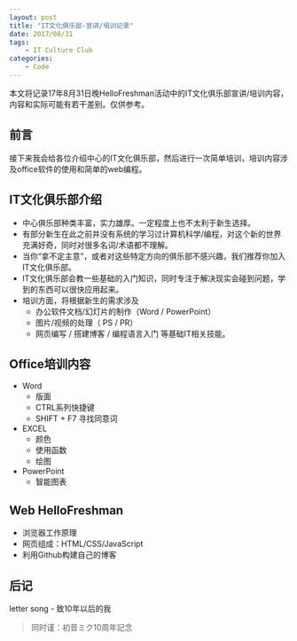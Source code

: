 ```yaml
---
layout: post
title: "IT文化俱乐部-宣讲/培训记录"
date: 2017/08/31
tags:
    - IT Culture Club
categories:
    - Code
---
```


本文将记录17年8月31日晚HelloFreshman活动中的IT文化俱乐部宣讲/培训内容，内容和实际可能有若干差别。仅供参考。

## 前言

接下来我会给各位介绍中心的IT文化俱乐部，然后进行一次简单培训，培训内容涉及office软件的使用和简单的web编程。

## IT文化俱乐部介绍

+ 中心俱乐部种类丰富，实力雄厚。一定程度上也不太利于新生选择。
+ 有部分新生在此之前并没有系统的学习过计算机科学/编程，对这个新的世界充满好奇，同时对很多名词/术语都不理解。
+ 当你“拿不定主意”，或者对这些特定方向的俱乐部不感兴趣，我们推荐你加入IT文化俱乐部。
+ IT文化俱乐部会教一些基础的入门知识，同时专注于解决现实会碰到问题，学到的东西可以很快应用起来。
+ 培训方面，将根据新生的需求涉及
  + 办公软件文档/幻灯片的制作（Word / PowerPoint）
  + 图片/视频的处理（ PS / PR）
  + 网页编写 / 搭建博客 / 编程语言入门 等基础IT相关技能。


## Office培训内容
+ Word
  + 版面
  + CTRL系列快捷键
  + SHIFT + F7 寻找同意词
+ EXCEL
  + 颜色
  + 使用函数
  + 绘图
+ PowerPoint
  + 智能图表

## Web HelloFreshman
+ 浏览器工作原理
+ 网页组成：HTML/CSS/JavaScript
+ 利用Github构建自己的博客

## 后记

letter song - 致10年以后的我
> 同时谨：初音ミク10周年記念